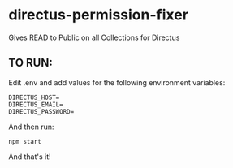 # directus-permission-fixer
Gives READ to Public on all Collections for Directus

## TO RUN:
Edit .env and add values for the following environment variables:

```
DIRECTUS_HOST=
DIRECTUS_EMAIL=
DIRECTUS_PASSWORD=
```

And then run:

`npm start`

And that's it!
